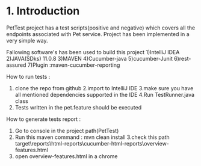 # 1. Introduction
PetTest project has a test scripts(positive and negative) which covers all the endpoints associated with Pet service.
Project has been implemented in a very simple way.

Fallowing software's has been used to build this project
1)IntelliJ IDEA
2)JAVA(SDks) 11.0.8
3)MAVEN
4)Cucumber-java
5)cucumber-Junit
6)rest-assured
7)Plugin :maven-cucumber-reporting 

How to run tests :
1. clone the repo from github
2.import to IntelliJ IDE
3.make sure you have all mentioned dependencies supported in the IDE
4.Run TestRunner.java class
5. Tests written in the pet.feature should be executed

How to generate tests report :
1. Go to console in the project path(PetTest)
2. Run this maven command : mvn clean install
3.check this path target\reports\html-reports\cucumber-html-reports\overview-features.html
4. open overview-features.html in a chrome 


          